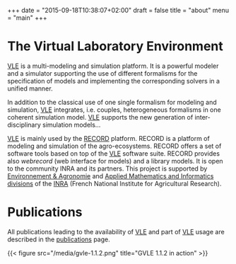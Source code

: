 +++
date = "2015-09-18T10:38:07+02:00"
draft = false
title = "about"
menu = "main"
+++

# The Virtual Laboratory Environment

[VLE][VLE] is a multi-modeling and simulation platform. It is a powerful modeler
and a simulator supporting the use of different formalisms for the specification
of models and implementing the corresponding solvers in a unified manner.

In addition to the classical use of one single formalism for modeling and
simulation, [VLE][VLE] integrates, i.e. couples, heterogeneous formalisms in one
coherent simulation model. [VLE][VLE] supports the new generation of
inter-disciplinary simulation models…

[VLE] is mainly used by the [RECORD](http://www6.inra.fr/record/) platform. RECORD
is a platform of modeling and simulation of the agro-ecosystems. RECORD offers a
set of software tools based on top of the [VLE][VLE] software suite. RECORD
provides also  *webrecord* (web interface for models) and a library models. It
is open to the community INRA and its partners. This project is supported by
[Environnement & Agronomie](http://www.ea.inra.fr/en) and [Applied Mathematics
and Informatics divisions](http://www.mia.inra.fr/en) of the
[INRA](http://www.inra.fr/en) (French National Institute for Agricultural
Research).

# Publications

All publications leading to the availability of [VLE] and part of [VLE] usage
are described in the [publications] page.

{{< figure src="/media/gvle-1.1.2.png" title="GVLE 1.1.2 in action" >}}

   [VLE]: vle-details
   [publications]: publications
